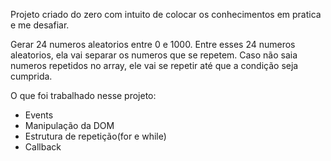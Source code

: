 Projeto criado do zero com intuito de colocar os conhecimentos em pratica e me desafiar.

Gerar 24 numeros aleatorios entre 0 e 1000.
Entre esses 24 numeros aleatorios, ela vai separar os numeros que se repetem.
Caso não saia numeros repetidos no array, ele vai se repetir até que a condição seja cumprida.


O que foi trabalhado nesse projeto:

- Events
- Manipulação da DOM
- Estrutura de repetição(for e while)
- Callback
